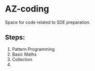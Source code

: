 # AZ-coding
Space for code related to SDE preparation.

## Steps:

1. Pattern Programming
2. Basic Maths
3. Collection
4. 
